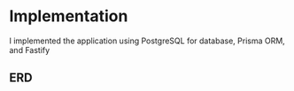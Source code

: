 # Implementation    
I implemented the application using PostgreSQL for database, Prisma ORM, and Fastify  
## ERD  
